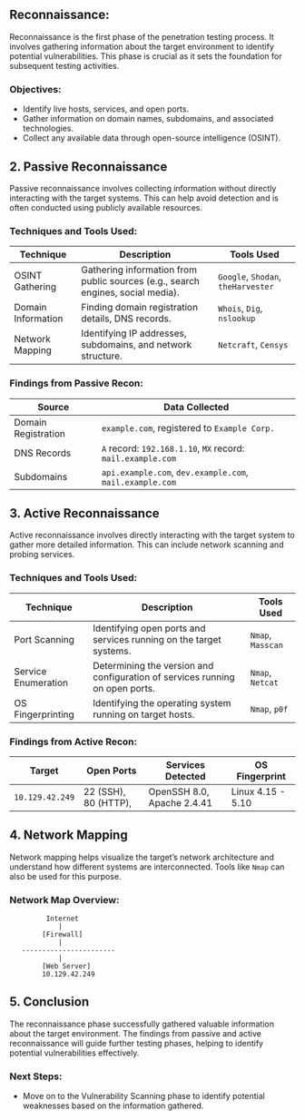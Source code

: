 ## **Reconnaissance:**

Reconnaissance is the first phase of the penetration testing process. It involves gathering information about the target environment to identify potential vulnerabilities. This phase is crucial as it sets the foundation for subsequent testing activities.

### **Objectives:**

- Identify live hosts, services, and open ports.
- Gather information on domain names, subdomains, and associated technologies.
- Collect any available data through open-source intelligence (OSINT).

## 2. **Passive Reconnaissance**

Passive reconnaissance involves collecting information without directly interacting with the target systems. This can help avoid detection and is often conducted using publicly available resources.

### **Techniques and Tools Used:**

|**Technique**|**Description**|**Tools Used**|
|---|---|---|
|OSINT Gathering|Gathering information from public sources (e.g., search engines, social media).|`Google`, `Shodan`, `theHarvester`|
|Domain Information|Finding domain registration details, DNS records.|`Whois`, `Dig`, `nslookup`|
|Network Mapping|Identifying IP addresses, subdomains, and network structure.|`Netcraft`, `Censys`|

### **Findings from Passive Recon:**

| **Source**          | **Data Collected**                                          |
| ------------------- | ----------------------------------------------------------- |
| Domain Registration | `example.com`, registered to `Example Corp.`                |
| DNS Records         | `A` record: `192.168.1.10`, `MX` record: `mail.example.com` |
| Subdomains          | `api.example.com`, `dev.example.com`, `mail.example.com`    |

## 3. **Active Reconnaissance**

Active reconnaissance involves directly interacting with the target system to gather more detailed information. This can include network scanning and probing services.

### **Techniques and Tools Used:**

|**Technique**|**Description**|**Tools Used**|
|---|---|---|
|Port Scanning|Identifying open ports and services running on the target systems.|`Nmap`, `Masscan`|
|Service Enumeration|Determining the version and configuration of services running on open ports.|`Nmap`, `Netcat`|
|OS Fingerprinting|Identifying the operating system running on target hosts.|`Nmap`, `p0f`|

### **Findings from Active Recon:**

| **Target**      | **Open Ports**       | **Services Detected**      | **OS Fingerprint** |
| --------------- | -------------------- | -------------------------- | ------------------ |
| `10.129.42.249` | 22 (SSH), 80 (HTTP), | OpenSSH 8.0, Apache 2.4.41 | Linux 4.15 - 5.10  |


## 4. **Network Mapping**

Network mapping helps visualize the target’s network architecture and understand how different systems are interconnected. Tools like `Nmap` can also be used for this purpose.

### **Network Map Overview:**

```
         Internet
            |
        [Firewall]
            |
   -----------------------
			|
		[Web Server]       
	    10.129.42.249         
```

## 5. **Conclusion**

The reconnaissance phase successfully gathered valuable information about the target environment. The findings from passive and active reconnaissance will guide further testing phases, helping to identify potential vulnerabilities effectively.

### **Next Steps:**

- Move on to the Vulnerability Scanning phase to identify potential weaknesses based on the information gathered.